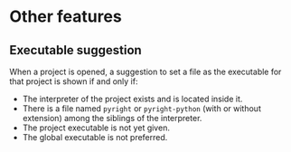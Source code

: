 # Other features


## Executable suggestion

When a project is opened, a suggestion to set a file
as the executable for that project is shown if and only if:

* The interpreter of the project exists and is located inside it.
* There is a file named `pyright` or `pyright-python`
  (with or without extension) among the siblings of the interpreter.
* The project executable is not yet given.
* The global executable is not preferred.
